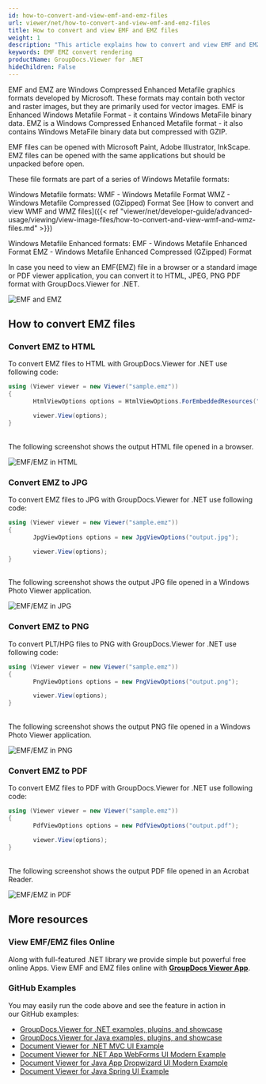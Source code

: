 ```yaml
---
id: how-to-convert-and-view-emf-and-emz-files
url: viewer/net/how-to-convert-and-view-emf-and-emz-files
title: How to convert and view EMF and EMZ files
weight: 1
description: "This article explains how to convert and view EMF and EMZ files with GroupDocs.Viewer within your .NET applications."
keywords: EMF EMZ convert rendering
productName: GroupDocs.Viewer for .NET
hideChildren: False
---
```

EMF and EMZ are Windows Compressed Enhanced Metafile graphics formats developed by Microsoft. These formats may contain both vector and raster images, but they are primarily used for vector images.
EMF is Enhanced Windows Metafile Format - it contains Windows MetaFile binary data.
EMZ is a Windows Compressed Enhanced Metafile format - it also contains Windows MetaFile binary data but compressed with GZIP.

EMF files can be opened with Microsoft Paint, Adobe Illustrator, InkScape.
EMZ files can be opened with the same applications but should be unpacked before open.

These file formats are part of a series of Windows Metafile formats:

Windows Metafile formats:
WMF - Windows Metafile Format
WMZ - Windows Metafile Compressed (GZipped) Format
See [How to convert and view WMF and WMZ files]({{< ref "viewer/net/developer-guide/advanced-usage/viewing/view-image-files/how-to-convert-and-view-wmf-and-wmz-files.md" >}})

Windows Metafile Enhanced formats:
EMF - Windows Metafile Enhanced Format
EMZ - Windows Metafile Enhanced Compressed (GZipped) Format

In case you need to view an EMF(EMZ) file in a browser or a standard image or PDF viewer application, you can convert it to HTML, JPEG, PNG  PDF format with GroupDocs.Viewer for .NET.

![EMF and EMZ](viewer/net/images/how-to-convert-and-view-emf-and-emz-files/sample.jpg)

## How to convert EMZ files

### Convert EMZ to HTML

To convert EMZ files to HTML with GroupDocs.Viewer for .NET use following code:

```csharp
using (Viewer viewer = new Viewer("sample.emz"))
{
       HtmlViewOptions options = HtmlViewOptions.ForEmbeddedResources("output.html");

       viewer.View(options);
}
```

\
The following screenshot shows the output HTML file opened in a browser.

![EMF/EMZ in HTML](viewer/net/images/how-to-convert-and-view-emf-and-emz-files/html.jpg)

### Convert EMZ to JPG

To convert EMZ files to JPG with GroupDocs.Viewer for .NET use following code:

```csharp
using (Viewer viewer = new Viewer("sample.emz"))
{
       JpgViewOptions options = new JpgViewOptions("output.jpg");

       viewer.View(options);
}
```

\
The following screenshot shows the output JPG file opened in a Windows Photo Viewer application.

![EMF/EMZ in JPG](viewer/net/images/how-to-convert-and-view-emf-and-emz-files/jpg.jpg)

### Convert EMZ to PNG

To convert PLT/HPG files to PNG with GroupDocs.Viewer for .NET use following code:

```csharp
using (Viewer viewer = new Viewer("sample.emz"))
{
       PngViewOptions options = new PngViewOptions("output.png");

       viewer.View(options);
}
```

\
The following screenshot shows the output PNG file opened in a Windows Photo Viewer application.

![EMF/EMZ in PNG](viewer/net/images/how-to-convert-and-view-emf-and-emz-files/png.jpg)

### Convert EMZ to PDF

To convert EMZ files to PDF with GroupDocs.Viewer for .NET use following code:

```csharp
using (Viewer viewer = new Viewer("sample.emz"))
{
       PdfViewOptions options = new PdfViewOptions("output.pdf");

       viewer.View(options);
}
```

\
The following screenshot shows the output PDF file opened in an Acrobat Reader.

![EMF/EMZ in PDF](viewer/net/images/how-to-convert-and-view-emf-and-emz-files/pdf.jpg)

## More resources

### View EMF/EMZ files Online

Along with full-featured .NET library we provide simple but powerful free online Apps.
View EMF and EMZ files online with **[GroupDocs Viewer App](https://products.groupdocs.app/viewer/image)**.

### GitHub Examples

You may easily run the code above and see the feature in action in our GitHub examples:

* [GroupDocs.Viewer for .NET examples, plugins, and showcase](https://github.com/groupdocs-viewer/GroupDocs.Viewer-for-.NET)
* [GroupDocs.Viewer for Java examples, plugins, and showcase](https://github.com/groupdocs-viewer/GroupDocs.Viewer-for-Java)
* [Document Viewer for .NET MVC UI Example](https://github.com/groupdocs-viewer/GroupDocs.Viewer-for-.NET-MVC)
* [Document Viewer for .NET App WebForms UI Modern Example](https://github.com/groupdocs-viewer/GroupDocs.Viewer-for-.NET-WebForms)
* [Document Viewer for Java App Dropwizard UI Modern Example](https://github.com/groupdocs-viewer/GroupDocs.Viewer-for-Java-Dropwizard)
* [Document Viewer for Java Spring UI Example](https://github.com/groupdocs-viewer/GroupDocs.Viewer-for-Java-Spring)
